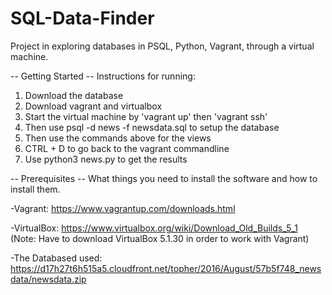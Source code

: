 # SQL-Data-Finder
Project in exploring databases in PSQL, Python, Vagrant, through a virtual machine.

-- Getting Started --
Instructions for running:
1. Download the database
2. Download vagrant and virtualbox
3. Start the virtual machine by 'vagrant up' then 'vagrant ssh'
4. Then use psql -d news -f newsdata.sql to setup the database
5. Then use the commands above for the views
6. CTRL + D to go back to the vagrant commandline
7. Use python3 news.py to get the results

-- Prerequisites --
What things you need to install the software and how to install them.

-Vagrant:
    https://www.vagrantup.com/downloads.html
    
-VirtualBox:
    https://www.virtualbox.org/wiki/Download_Old_Builds_5_1
    (Note: Have to download VirtualBox 5.1.30 in order to work with Vagrant)
    
-The Databased used:
    https://d17h27t6h515a5.cloudfront.net/topher/2016/August/57b5f748_newsdata/newsdata.zip    
